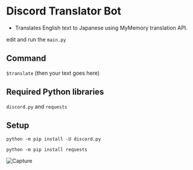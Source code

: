 # Discord Translator Bot

- Translates English text to Japanese using MyMemory translation API.

edit and run the `main.py`

## Command

`$translate` (then your text goes here)

## Required Python libraries 

`discord.py` and `requests`

## Setup

`python -m pip install -U discord.py`

`python -m pip install requests`


![Capture](https://github.com/user-attachments/assets/8416b7d5-30a5-4a22-8c82-8ffc5e290f73)


